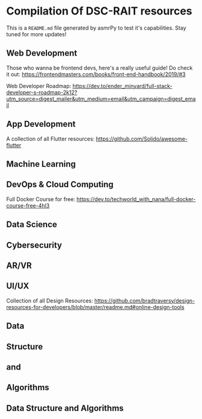 



# Compilation Of DSC-RAIT resources


This is a ``README.md`` file generated by asmrPy to test it's capabilities. Stay tuned for more updates!
## Web Development


Those who wanna be frontend devs, here's a really useful guide! Do check it out: https://frontendmasters.com/books/front-end-handbook/2019/#3

Web Developer Roadmap: https://dev.to/ender_minyard/full-stack-developer-s-roadmap-2k12?utm_source=digest_mailer&utm_medium=email&utm_campaign=digest_email
## App Development


A collection of all Flutter resources: https://github.com/Solido/awesome-flutter
## Machine Learning

## DevOps & Cloud Computing


Full Docker Course for free: https://dev.to/techworld_with_nana/full-docker-course-free-4hl3
## Data Science

## Cybersecurity

## AR/VR

## UI/UX


Collection of all Design Resources: https://github.com/bradtraversy/design-resources-for-developers/blob/master/readme.md#online-design-tools
## Data

## Structure

## and

## Algorithms

## Data Structure and Algorithms
